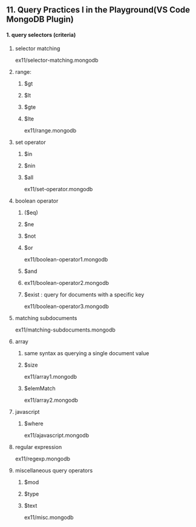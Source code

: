 ## 11. Query Practices I in the Playground(VS Code MongoDB Plugin)

#### 1. query selectors (criteria)
   
1.  selector matching

    ex11/selector-matching.mongodb

2.  range:
    1)  $gt
    2)  $lt
    3)  $gte
    4)  $lte
        
        ex11/range.mongodb

3.  set operator
    1)  $in
    2)  $nin
    3)  $all
        
        ex11/set-operator.mongodb

4.  boolean operator
    1)  ($eq)
    2)  $ne
    3)  $not
    4)  $or

        ex11/boolean-operator1.mongodb

    5)  $and
    6)  
        ex11/boolean-operator2.mongodb

    7)  $exist : query for documents with a specific key
        
        ex11/boolean-operator3.mongodb
   
5.  matching subdocuments
    
    ex11/matching-subdocuments.mongodb

6.  array
    1)  same syntax as querying a single document value
    2)  $size
    
        ex11/array1.mongodb

    3)  $elemMatch
    
        ex11/array2.mongodb

7.  javascript
    1)  $where
    
        ex11/ajavascript.mongodb
    
8.  regular expression
    
    ex11/regexp.mongodb

9.  miscellaneous query operators
    1)  $mod
    2)  $type
    3)  $text

        ex11/misc.mongodb



